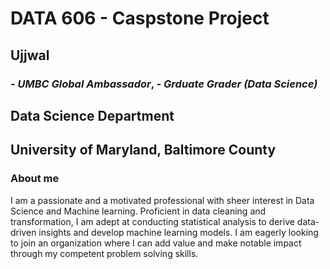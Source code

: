 # DATA 606 - Caspstone Project
## Ujjwal
### - *UMBC Global Ambassador*, - *Grduate Grader (Data Science)*
## Data Science Department
## University of Maryland, Baltimore County

### About me
I am a passionate and a motivated professional with sheer interest in Data Science and Machine learning. Proficient in data cleaning and transformation, I am adept at conducting statistical analysis to derive data-driven insights and develop machine learning models. I am eagerly looking to join an organization where I can add value and make notable impact through my competent problem solving skills.



